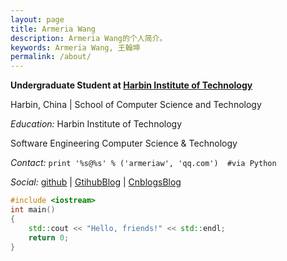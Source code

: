 ```yaml
---
layout: page
title: Armeria Wang
description: Armeria Wang的个人简介。
keywords: Armeria Wang, 王翰坤
permalink: /about/
---
```


**Undergraduate Student at [Harbin Institute of Technology](hit.edu.cn)**

Harbin, China \| School of Computer Science and Technology
  
*Education:* Harbin Institute of Technology

Software Engineering
Computer Science & Technology

*Contact:* `print '%s@%s' % ('armeriaw', 'qq.com')  #via Python`

*Social:*  [github](http://github.com/armeriawang) \| [GtihubBlog](http://armeriawang.github.io) \| [CnblogsBlog](https://www.cnblogs.com/yearwhk/)
    
```c++
#include <iostream>
int main()
{
	std::cout << "Hello, friends!" << std::endl;
	return 0;
}
```
